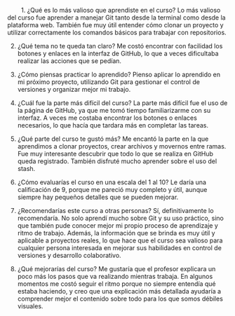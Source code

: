         1. ¿Qué es lo más valioso que aprendiste en el curso?
Lo más valioso del curso fue aprender a manejar Git tanto desde la terminal como desde la plataforma web. También fue muy útil entender cómo clonar un proyecto y utilizar correctamente los comandos básicos para trabajar con repositorios.

2. ¿Qué tema no te queda tan claro?
Me costó encontrar con facilidad los botones y enlaces en la interfaz de GitHub, lo que a veces dificultaba realizar las acciones que se pedían.       

3. ¿Cómo piensas practicar lo aprendido?
Pienso aplicar lo aprendido en mi próximo proyecto, utilizando Git para gestionar el control de versiones y organizar mejor mi trabajo.

4. ¿Cuál fue la parte más difícil del curso?
La parte más difícil fue el uso de la página de GitHub, ya que me tomó tiempo familiarizarme con su interfaz. A veces me costaba encontrar los botones o enlaces necesarios, lo que hacía que tardara más en completar las tareas.        

5. ¿Qué parte del curso te gustó más?
Me encantó la parte en la que aprendimos a clonar proyectos, crear archivos y movernos entre ramas. Fue muy interesante descubrir que todo lo que se realiza en GitHub queda registrado. También disfruté mucho aprender sobre el uso del stash.        

6. ¿Cómo evaluarías el curso en una escala del 1 al 10?
Le daría una calificación de 9, porque me pareció muy completo y útil, aunque siempre hay pequeños detalles que se pueden mejorar.        
        
7. ¿Recomendarías este curso a otras personas?
Sí, definitivamente lo recomendaría. No solo aprendí mucho sobre Git y su uso práctico, sino que también pude conocer mejor mi propio proceso de aprendizaje y ritmo de trabajo. Además, la información que se brinda es muy útil y aplicable a proyectos reales, lo que hace que el curso sea valioso para cualquier persona interesada en mejorar sus habilidades en control de versiones y desarrollo colaborativo.

8. ¿Qué mejorarías del curso?
Me gustaría que el profesor explicara un poco más los pasos que va realizando mientras trabaja. En algunos momentos me costó seguir el ritmo porque no siempre entendía qué estaba haciendo, y creo que una explicación más detallada ayudaría a comprender mejor el contenido sobre todo para los que somos débiles visuales.
